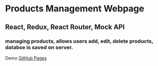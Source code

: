 #  Products Management Webpage 

## React, Redux, React Router, Mock API
 
### managing products, allows users add, edit, delete products, databse is saved on server.

Demo [GitHub Pages](https://huongnguyen1709.github.io/Products-Management/)